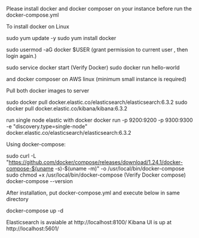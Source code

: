 Please install docker and docker composer on your instance before run the docker-compose.yml

To install docker on Linux

sudo yum update -y
sudo yum install docker

sudo usermod -aG docker $USER
(grant permission to current user , then login again.)

sudo service docker start
(Verify Docker)
sudo docker run hello-world


and docker composer on AWS linux (minimum small instance is required) 



Pull both docker images to server

sudo docker pull docker.elastic.co/elasticsearch/elasticsearch:6.3.2
sudo docker pull docker.elastic.co/kibana/kibana:6.3.2


run single node elastic with docker 
docker run -p 9200:9200 -p 9300:9300 -e "discovery.type=single-node" docker.elastic.co/elasticsearch/elasticsearch:6.3.2


Using docker-compose:


sudo curl -L "https://github.com/docker/compose/releases/download/1.24.1/docker-compose-$(uname -s)-$(uname -m)" -o /usr/local/bin/docker-compose
sudo chmod +x /usr/local/bin/docker-compose
(Verify Docker compose)
docker-compose --version


After installation, put docker-compose.yml and execute below in same directory

docker-compose up -d 




Elasticsearch is avaiable at http://localhost:8100/
Kibana UI is up at http://localhost:5601/

